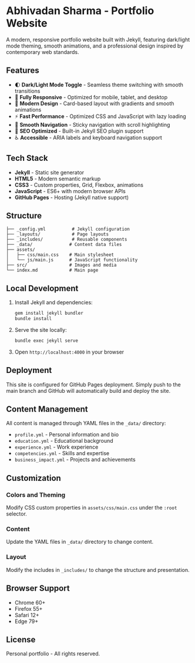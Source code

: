 # Abhivadan Sharma - Portfolio Website

A modern, responsive portfolio website built with Jekyll, featuring dark/light mode theming, smooth animations, and a professional design inspired by contemporary web standards.

## Features

- 🌓 **Dark/Light Mode Toggle** - Seamless theme switching with smooth transitions
- 📱 **Fully Responsive** - Optimized for mobile, tablet, and desktop
- 🎨 **Modern Design** - Card-based layout with gradients and smooth animations
- ⚡ **Fast Performance** - Optimized CSS and JavaScript with lazy loading
- 🧭 **Smooth Navigation** - Sticky navigation with scroll highlighting
- 🎯 **SEO Optimized** - Built-in Jekyll SEO plugin support
- ♿ **Accessible** - ARIA labels and keyboard navigation support

## Tech Stack

- **Jekyll** - Static site generator
- **HTML5** - Modern semantic markup
- **CSS3** - Custom properties, Grid, Flexbox, animations
- **JavaScript** - ES6+ with modern browser APIs
- **GitHub Pages** - Hosting (Jekyll native support)

## Structure

```
├── _config.yml          # Jekyll configuration
├── _layouts/            # Page layouts
├── _includes/           # Reusable components
├── _data/              # Content data files
├── assets/
│   ├── css/main.css    # Main stylesheet
│   └── js/main.js      # JavaScript functionality
├── src/                # Images and media
└── index.md            # Main page
```

## Local Development

1. Install Jekyll and dependencies:
   ```bash
   gem install jekyll bundler
   bundle install
   ```

2. Serve the site locally:
   ```bash
   bundle exec jekyll serve
   ```

3. Open `http://localhost:4000` in your browser

## Deployment

This site is configured for GitHub Pages deployment. Simply push to the main branch and GitHub will automatically build and deploy the site.

## Content Management

All content is managed through YAML files in the `_data/` directory:

- `profile.yml` - Personal information and bio
- `education.yml` - Educational background
- `experience.yml` - Work experience
- `competencies.yml` - Skills and expertise
- `business_impact.yml` - Projects and achievements

## Customization

### Colors and Theming
Modify CSS custom properties in `assets/css/main.css` under the `:root` selector.

### Content
Update the YAML files in `_data/` directory to change content.

### Layout
Modify the includes in `_includes/` to change the structure and presentation.

## Browser Support

- Chrome 60+
- Firefox 55+
- Safari 12+
- Edge 79+

## License

Personal portfolio - All rights reserved.